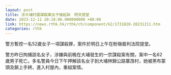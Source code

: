 ```yaml
---
layout: post
title: 涉大埔村屋謀殺案女子被起訴　明天提堂
date: 2023-12-11 20:18:06.000000000 +08:00
link: https://news.rthk.hk/rthk/ch/component/k2/1731828-20231211.htm
categories: rthk
---
```


警方暫控一名52歲女子一項謀殺罪，案件於明日上午在粉嶺裁判法院提堂。

警方昨日拘捕該名女子，涉嫌與前晚在大埔發生的一宗謀殺案有關，案中一名62歲男子死亡。多名警員今日下午押解該名女子到大埔林錦公路寨乪村，她被黑布蒙頭及鎖上手銬，進入村屋內，重組案情。
